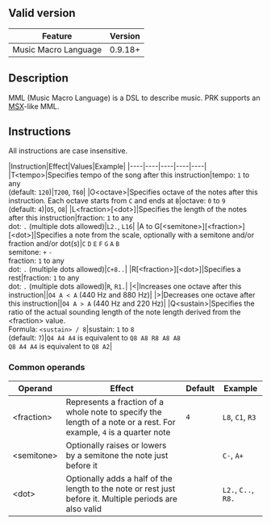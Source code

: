 ## Valid version

|Feature|Version|
|----|----|
|Music Macro Language|0.9.18+|

## Description

MML (Music Macro Language) is a DSL to describe music.
PRK supports an [MSX](https://en.wikipedia.org/wiki/MSX)-like MML.

## Instructions

All instructions are case insensitive.

|Instruction|Effect|Values|Example|
|----|----|----|----|----|
|T&lt;tempo&gt;|Specifies tempo of the song after this instruction|tempo: `1` to any<br>(default: `120`)|`T200`, `T60`|
|O&lt;octave&gt;|Specifies octave of the notes after this instruction. Each octave starts from `C` and ends at `B`|octave: `0` to `9`<br>(default: `4`)|`O5`, `O8`|
|L&lt;fraction&gt;[&lt;dot&gt;]|Specifies the length of the notes after this instruction|fraction: `1` to any<br><nobr>dot: `.` (multiple dots allowed)</nobr>|`L2.`, `L16`|
|A to G[&lt;semitone&gt;][&lt;fraction&gt;][&lt;dot&gt;]|Specifies a note from the scale, optionally with a semitone and/or fraction and/or dot(s)|<nobr>`C` `D` `E` `F` `G` `A` `B`</nobr><br>semitone: `+` `-`<br>fraction: `1` to any<br><nobr>dot: `.` (multiple dots allowed)</nobr>|`C+8..`|
|R[&lt;fraction&gt;][&lt;dot&gt;]|Specifies a rest|fraction: `1` to any<br><nobr>dot: `.` (multiple dots allowed)</nobr>|`R`, `R1.`|
|&lt;|Increases one octave after this instruction||`O4 A < A` (440 Hz and 880 Hz)|
|&gt;|Decreases one octave after this instruction||`O4 A > A` (440 Hz and 220 Hz)|
|Q&lt;sustain&gt;|Specifies the ratio of the actual sounding length of the note length derived from the &lt;fraction&gt; value.<br><nobr>Formula: `<sustain> / 8`</nobr>|sustain: `1` to `8`<br>(default: `7`)|<nobr>`Q4 A4 A4` is equivalent to `Q8 A8 R8 A8 A8`</nobr><br><nobr>`Q8 A4 A4` is equivalent to `Q8 A2`</nobr>|

### Common operands

|Operand|Effect|Default|Example|
|----|----|----|----|
|&lt;fraction&gt;|Represents a fraction of a whole note to specify the length of a note or a rest. For example, `4` is a quarter note|`4`|`L8`, `C1`, `R3`|
|&lt;semitone&gt;|Optionally raises or lowers by a semitone the note just before it||`C-`, `A+`|
|&lt;dot&gt;|Optionally adds a half of the length to the note or rest just before it. Multiple periods are also valid||`L2.`, `C..`, `R8.`|
